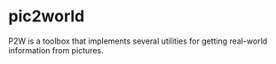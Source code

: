 # pic2world
P2W is a toolbox that implements several utilities for getting real-world information from pictures.
